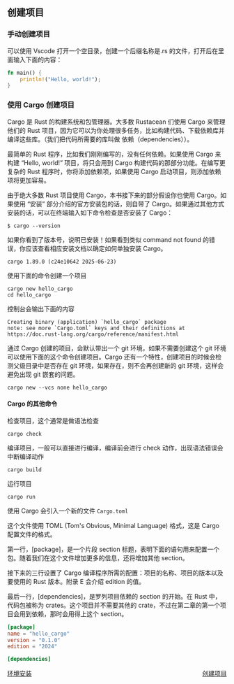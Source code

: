 ## 创建项目

### 手动创建项目

可以使用 Vscode 打开一个空目录，创建一个后缀名称是.rs 的文件，打开后在里面输入下面的内容：

```rust
fn main() {
    println!("Hello, world!");
}
```

### 使用 Cargo 创建项目

Cargo 是 Rust 的构建系统和包管理器。大多数 Rustacean 们使用 Cargo 来管理他们的 Rust 项目，因为它可以为你处理很多任务，比如构建代码、下载依赖库并编译这些库。（我们把代码所需要的库叫做 依赖（dependencies））。

最简单的 Rust 程序，比如我们刚刚编写的，没有任何依赖。如果使用 Cargo 来构建 “Hello, world!” 项目，将只会用到 Cargo 构建代码的那部分功能。在编写更复杂的 Rust 程序时，你将添加依赖项，如果使用 Cargo 启动项目，则添加依赖项将更加容易。

由于绝大多数 Rust 项目使用 Cargo，本书接下来的部分假设你也使用 Cargo。如果使用 “安装” 部分介绍的官方安装包的话，则自带了 Cargo。如果通过其他方式安装的话，可以在终端输入如下命令检查是否安装了 Cargo：

```shell
$ cargo --version
```

如果你看到了版本号，说明已安装！如果看到类似 command not found 的错误，你应该查看相应安装文档以确定如何单独安装 Cargo。

```
cargo 1.89.0 (c24e10642 2025-06-23)
```

使用下面的命令创建一个项目

```shell
cargo new hello_cargo
cd hello_cargo
```

控制台会输出下面的内容

```
Creating binary (application) `hello_cargo` package
note: see more `Cargo.toml` keys and their definitions at https://doc.rust-lang.org/cargo/reference/manifest.html
```

通过 Cargo 创建的项目，会默认带出一个 git 环境，如果不需要创建这个 git 环境可以使用下面的这个命令创建项目。Cargo 还有一个特性，创建项目的时候会检测父级目录中是否存在 git 环境，如果存在，则不会再创建新的 git 环境，这样会避免出现 git 嵌套的问题。

```shell
cargo new --vcs none hello_cargo
```

#### Cargo 的其他命令

检查项目，这个通常是做语法检查

```shell
cargo check
```

编译项目，一般可以直接进行编译，编译前会进行 check 动作，出现语法错误会中断编译动作

```shell
cargo build
```

运行项目

```shell
cargo run
```

使用 Cargo 会引入一个新的文件 `Cargo.toml`

这个文件使用 TOML (Tom's Obvious, Minimal Language) 格式，这是 Cargo 配置文件的格式。

第一行，[package]，是一个片段 section 标题，表明下面的语句用来配置一个包。随着我们在这个文件增加更多的信息，还将增加其他 section。

接下来的三行设置了 Cargo 编译程序所需的配置：项目的名称、项目的版本以及要使用的 Rust 版本。附录 E 会介绍 edition 的值。

最后一行，[dependencies]，是罗列项目依赖的 section 的开始。在 Rust 中，代码包被称为 crates。这个项目并不需要其他的 crate，不过在第二章的第一个项目会用到依赖，那时会用得上这个 section。

```toml
[package]
name = "hello_cargo"
version = "0.1.0"
edition = "2024"

[dependencies]
```

<div style="display: flex; justify-content: space-between;">
  <a href="./1.1_install.md">环境安装</a>
  <a href="./1.2_create.md">创建项目</a>
</div>

